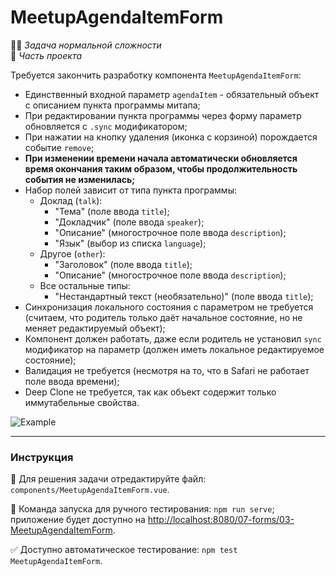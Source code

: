 # MeetupAgendaItemForm

👷🏻 _Задача нормальной сложности_<br>
💼 _Часть проекта_

Требуется закончить разработку компонента `MeetupAgendaItemForm`:
- Единственный входной параметр `agendaItem` - обязательный объект с описанием пункта программы митапа;
- При редактировании пункта программы через форму параметр обновляется с `.sync` модификатором;
- При нажатии на кнопку удаления (иконка с корзиной) порождается событие `remove`;
- **При изменении времени начала автоматически обновляется время окончания таким образом, чтобы продолжительность события не изменилась;**
- Набор полей зависит от типа пункта программы:
    - Доклад (`talk`):
        - "Тема" (поле ввода `title`);
        - "Докладчик" (поле ввода `speaker`);
        - "Описание" (многострочное поле ввода `description`);
        - "Язык" (выбор из списка `language`);
    - Другое (`other`):
        - "Заголовок" (поле ввода `title`);
        - "Описание" (многострочное поле ввода `description`);
    - Все остальные типы:
        - "Нестандартный текст (необязательно)" (поле ввода `title`); 
- Синхронизация локального состояния с параметром не требуется (считаем, что родитель только даёт начальное состояние, но не меняет редактируемый объект);
- Компонент должен работать, даже если родитель не установил `sync` модификатор на параметр (должен иметь локальное редактируемое состояние);
- Валидация не требуется (несмотря на то, что в Safari не работает поле ввода времени);
- Deep Clone не требуется, так как объект содержит только иммутабельные свойства.

<img src="https://i.imgur.com/FXKhHQn.gif" alt="Example" />

---

### Инструкция

📝 Для решения задачи отредактируйте файл: `components/MeetupAgendaItemForm.vue`.

🚀 Команда запуска для ручного тестирования: `npm run serve`;<br>
приложение будет доступно на [http://localhost:8080/07-forms/03-MeetupAgendaItemForm](http://localhost:8080/07-forms/03-MeetupAgendaItemForm).

✅ Доступно автоматическое тестирование: `npm test MeetupAgendaItemForm`.
